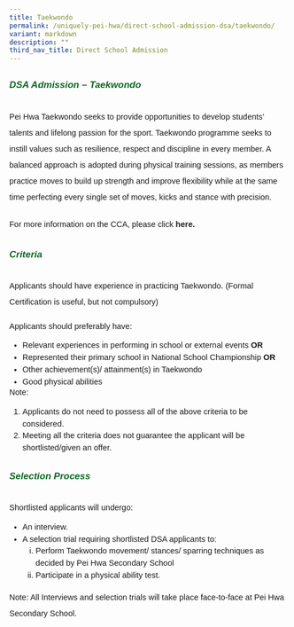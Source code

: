 ```yaml
---
title: Taekwondo
permalink: /uniquely-pei-hwa/direct-school-admission-dsa/taekwondo/
variant: markdown
description: ""
third_nav_title: Direct School Admission
---
```

<h6 style="color:#0B6623;font-family:sans-serif;font-weight:bold;margin-top:30px;"><strong style="font-family:sans-serif;font-size:17px;color:#0B6623;">DSA Admission – Taekwondo</strong></h6>

<p style="font-size:14.5px; line-height:2;margin-top:0px; font-family:sans-serif">Pei Hwa Taekwondo seeks to provide opportunities to develop students’ talents and lifelong passion for the sport. Taekwondo programme seeks to instill values such as resilience, respect and discipline in every member. A balanced approach is adopted during physical training sessions, as members practice moves to build up strength and improve flexibility while at the same time perfecting every single set of moves, kicks and stance with precision. </p>

<p style="font-size:14.5px; line-height:2;margin-top:20px; font-family:sans-serif">For more information on the CCA, please click <a style="font-size:14.5px; line-height:1.5;font-family:sans-serif;font-weight:bold;text-decoration: none;" href="https://www.peihwasec.moe.edu.sg/learning-at-pei-hwa/cca/sports-games/taekwondo/"> here.</a> </p>

<h6 style="color:#0B6623;font-family:sans-serif;font-weight:bold;margin-top:30px;"><strong style="font-family:sans-serif;font-size:17px;color:#0B6623;">Criteria</strong></h6>
<p style="font-size:14.5px; line-height:2;margin-top:15px; font-family:sans-serif">Applicants should have experience in practicing Taekwondo. (Formal Certification is useful, but not compulsory)</p>
<p style="font-size:14.5px; line-height:2;margin-top:5px; font-family:sans-serif">Applicants should preferably have:</p>
<ul style="margin-top:-5px;">
<li style="font-size:14.5px; line-height:1.5;font-family:sans-serif;">Relevant experiences in performing in school or external events<strong style="font-size:14.5px; line-height:1.5;font-family:sans-serif;"> OR</strong></li>
<li style="font-size:14.5px; line-height:1.5;font-family:sans-serif;">Represented their primary school in National School Championship <strong style="font-size:14.5px; line-height:1.5;font-family:sans-serif;"> OR</strong></li>
	<li style="font-size:14.5px; line-height:1.5;font-family:sans-serif;">Other achievement(s)/ attainment(s) in Taekwondo</li>
		<li style="font-size:14.5px; line-height:1.5;font-family:sans-serif;">Good physical abilities</li>
</ul>

<p style="margin-top:-20px;font-size:14.5px; line-height:2;font-family:sans-serif;">Note:</p>

<ol style="margin-top:-5px;">
<li style="font-size:14.5px; line-height:1.5;font-family:sans-serif;">Applicants do not need to possess all of the above criteria to be considered.</li>
<li style="font-size:14.5px; line-height:1.5;font-family:sans-serif;">Meeting all the criteria does not guarantee the applicant will be shortlisted/given an offer. </li>
</ol>
<h6 style="color:#0B6623;font-family:sans-serif;font-weight:bold;margin-top:30px;"><strong style="font-family:sans-serif;font-size:17px;color:#0B6623;">Selection Process </strong></h6>

<p style="font-size:14.5px; line-height:2;margin-top:5px; font-family:sans-serif">Shortlisted applicants will undergo:</p>

<ul style="margin-top:-5px;">
<li style="font-size:14.5px; line-height:1.5;font-family:sans-serif;">An interview.</li>
<li style="font-size:14.5px; line-height:1.5;font-family:sans-serif;">A selection trial requiring shortlisted DSA applicants to:</li>
	<ol style="margin-top:0px; display">
<li style="font-size:14.5px; line-height:1.5;font-family:sans-serif;list-style-type: lower-roman;">Perform Taekwondo movement/ stances/ sparring techniques as decided by Pei Hwa Secondary School</li>
<li style="font-size:14.5px; line-height:1.5;font-family:sans-serif;list-style-type: lower-roman;">Participate in a physical ability test.</li>
</ol>
</ul>
<p style="margin-top:5px;font-size:14.5px; line-height:2;font-family:sans-serif;">Note: All Interviews and selection trials will take place face-to-face at Pei Hwa Secondary School.</p>